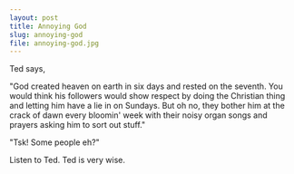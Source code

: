 ```yaml
---
layout: post
title: Annoying God
slug: annoying-god
file: annoying-god.jpg
---
```


<p>Ted says,</p>

<p>&quot;God created heaven on earth in six days and rested on the seventh. You would think his followers would show respect by doing the Christian thing and letting him have a lie in on Sundays. But oh no, they bother him at the crack of dawn every bloomin&#39; week with their noisy organ songs and prayers asking him to sort out stuff.&quot;</p>

<p>&quot;Tsk! Some people eh?&quot;</p>

<p>Listen to Ted.
Ted is very wise.</p>